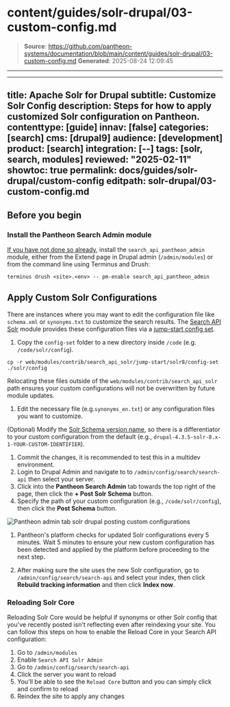 # content/guides/solr-drupal/03-custom-config.md

> **Source**: https://github.com/pantheon-systems/documentation/blob/main/content/guides/solr-drupal/03-custom-config.md
> **Generated**: 2025-08-24 12:09:45

---

---
title: Apache Solr for Drupal
subtitle: Customize Solr Config
description: Steps for how to apply customized Solr configuration on Pantheon.
contenttype: [guide]
innav: [false]
categories: [search]
cms: [drupal9]
audience: [development]
product: [search]
integration: [--]
tags: [solr, search, modules]
reviewed: "2025-02-11"
showtoc: true
permalink: docs/guides/solr-drupal/custom-config
editpath: solr-drupal/03-custom-config.md
---
## Before you begin
### Install the Pantheon Search Admin module

[If you have not done so already](/guides/solr-drupal/solr-drupal#install-the-search-module), install the `search_api_pantheon_admin` module, either from the Extend page in Drupal admin (`/admin/modules`) or from the command line using Terminus and Drush:

```shell{promptUser:user}
terminus drush <site>.<env> -- pm-enable search_api_pantheon_admin
```

## Apply Custom Solr Configurations

There are instances where you may want to edit the configuration file like `schema.xml` or `synonyms.txt` to customize the search results. The [Search API Solr](https://www.drupal.org/project/search_api_solr) module provides these configuration files via a [jump-start config set](https://git.drupalcode.org/project/search_api_solr/-/tree/4.x/jump-start/solr8/config-set?ref_type=heads). 

1. Copy the `config-set` folder to a new directory inside `/code` (e.g. `/code/solr/config`). 
  
  ```bash{promptUser: user}
  cp -r web/modules/contrib/search_api_solr/jump-start/solr8/config-set ./solr/config
  ```

  <Alert title="Note" type="info">

  Relocating these files outside of the `web/modules/contrib/search_api_solr` path ensures your custom configurations will not be overwritten by future module updates.

  </Alert>

1. Edit the necessary file (e.g.`synonyms_en.txt`) or any configuration files you want to customize.
  
  (Optional) Modify the [Solr Schema version name](https://git.drupalcode.org/project/search_api_solr/-/blob/4.x/jump-start/solr8/config-set/schema.xml?ref_type=heads#L52), so there is a differentiator to your custom configuration from the default (e.g., `drupal-4.3.5-solr-8.x-1-YOUR-CUSTOM-IDENTIFIER`).

1. Commit the changes, it is recommended to test this in a multidev environment.
1. Login to Drupal Admin and navigate to to `/admin/config/search/search-api` then select your server.
1. Click into the **Pantheon Search Admin** tab towards the top right of the page, then click the **+ Post Solr Schema** button. 
1. Specify the path of your custom configuration (e.g., `/code/solr/config`), then click the **Post Schema** button.

  ![Pantheon admin tab solr drupal posting custom configurations](../../../images/custom-solr-config.png)

1. Pantheon's platform checks for updated Solr configurations every 5 minutes. Wait 5 minutes to ensure your new custom configuration has been detected and applied by the platform before proceeding to the next step.

1. After making sure the site uses the new Solr configuration, go to `/admin/config/search/search-api` and select your index, then click **Rebuild tracking information** and then click **Index now**.

### Reloading Solr Core

Reloading Solr Core would be helpful if synonyms or other Solr config that you've recently posted isn't reflecting even after reindexing your site. You can follow this steps on how to enable the Reload Core in your Search API configuration:

1. Go to `/admin/modules`
1. Enable `Search API Solr Admin`
1. Go to `/admin/config/search/search-api`
1. Click the server you want to reload
1. You'll be able to see the `Reload Core` button and you can simply click and confirm to reload
1. Reindex the site to apply any changes
